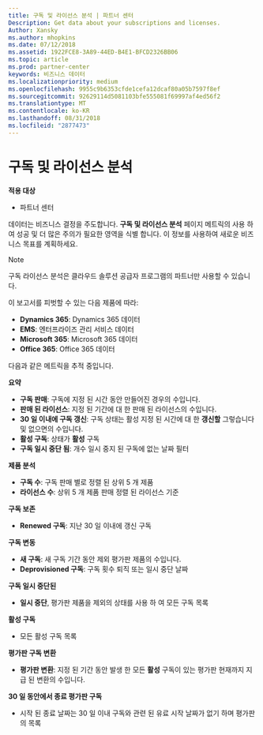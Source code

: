 ```yaml
---
title: 구독 및 라이선스 분석 | 파트너 센터
Description: Get data about your subscriptions and licenses.
Author: Xansky
ms.author: mhopkins
ms.date: 07/12/2018
ms.assetid: 1922FCE8-3A89-44ED-B4E1-BFCD2326BB06
ms.topic: article
ms.prod: partner-center
keywords: 비즈니스 데이터
ms.localizationpriority: medium
ms.openlocfilehash: 9955c9b6353cfde1cefa12dcaf80a05b7597f8ef
ms.sourcegitcommit: 92629114d5081103bfe555081f69997af4ed56f2
ms.translationtype: MT
ms.contentlocale: ko-KR
ms.lasthandoff: 08/31/2018
ms.locfileid: "2877473"
---
```

# <a name="analyze-subscriptions-and-licenses"></a>구독 및 라이선스 분석 

**적용 대상**
- 파트너 센터

데이터는 비즈니스 결정을 주도합니다. **구독 및 라이선스 분석** 페이지 메트릭의 사용 하 여 성공 및 더 많은 주의가 필요한 영역을 식별 합니다. 이 정보를 사용하여 새로운 비즈니스 목표를 계획하세요.

> [!NOTE]
> 구독 라이선스 분석은 클라우드 솔루션 공급자 프로그램의 파트너만 사용할 수 있습니다.


이 보고서를 피벗할 수 있는 다음 제품에 따라:

 - **Dynamics 365**: Dynamics 365 데이터  
 - **EMS**: 엔터프라이즈 관리 서비스 데이터  
 - **Microsoft 365**: Microsoft 365 데이터  
 - **Office 365**: Office 365 데이터  


다음과 같은 메트릭을 추적 중입니다.

**요약**  
 - **구독 판매**: 구독에 지정 된 시간 동안 만들어진 경우의 수입니다.  
 - **판매 된 라이선스**: 지정 된 기간에 대 한 판매 된 라이선스의 수입니다.   
 - **30 일 이내에 구독 갱신**: 구독 상태는 활성 지정 된 시간에 대 한 **갱신할** 그렇습니다 및 없으면의 수입니다.
 - **활성 구독**: 상태가 **활성** 구독  
 - **구독 일시 중단 됨**: 개수 일시 중지 된 구독에 없는 날짜 필터  

**제품 분석**  
 - **구독 수**: 구독 판매 별로 정렬 된 상위 5 개 제품  
 - **라이선스 수**: 상위 5 개 제품 판매 정렬 된 라이선스 기준

**구독 보존**
 - **Renewed 구독**: 지난 30 일 이내에 갱신 구독  

**구독 변동**  
 - **새 구독**: 새 구독 기간 동안 제외 평가판 제품의 수입니다.  
 - **Deprovisioned 구독**: 구독 횟수 퇴직 또는 일시 중단 날짜  

**구독 일시 중단된**  
 - **일시 중단**, 평가판 제품을 제외의 상태를 사용 하 여 모든 구독 목록  
  
**활성 구독**
 - 모든 활성 구독 목록  

**평가판 구독 변환**  
 - **평가판 변환**: 지정 된 기간 동안 발생 한 모든 **활성** 구독이 있는 평가판 현재까지 지급 된 변환의 수입니다.  

**30 일 동안에서 종료 평가판 구독**  
 - 시작 된 종료 날짜는 30 일 이내 구독와 관련 된 유료 시작 날짜가 없기 하며 평가판의 목록  

  